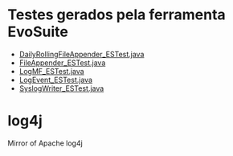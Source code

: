 Testes gerados pela ferramenta EvoSuite
===================

* [DailyRollingFileAppender_ESTest.java](https://github.com/correiajoao/log4j/blob/trunk/src/evo/org/apache/log4j/DailyRollingFileAppender_ESTest.java)
* [FileAppender_ESTest.java](https://github.com/correiajoao/log4j/blob/trunk/src/evo/org/apache/log4j/FileAppender_ESTest.java)
* [LogMF_ESTest.java](https://github.com/correiajoao/log4j/blob/trunk/src/evo/org/apache/log4j/LogMF_ESTest.java)
* [LogEvent_ESTest.java](https://github.com/correiajoao/log4j/blob/trunk/src/evo/org/apache/log4j/pattern/LogEvent_ESTest.java)
* [SyslogWriter_ESTest.java](https://github.com/correiajoao/log4j/blob/trunk/src/evo/org/apache/log4j/helpers/SyslogWriter_ESTest.java)

# log4j
Mirror of Apache log4j
